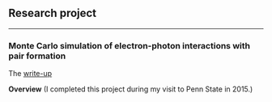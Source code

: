 ## Research project
<hr>

### Monte Carlo simulation of electron-photon interactions with pair formation

The [write-up](e_gamma_write_up.pdf)

**Overview**
(I completed this project during my visit to Penn State in 2015.)
